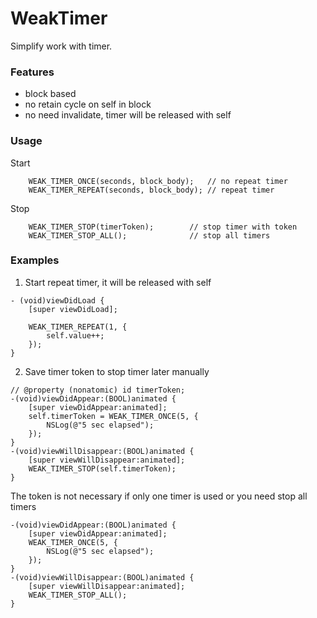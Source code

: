 # WeakTimer

Simplify work with timer.


### Features
- block based
- no retain cycle on self in block
- no need invalidate, timer will be released with self

### Usage
Start
  ```
      WEAK_TIMER_ONCE(seconds, block_body);   // no repeat timer
      WEAK_TIMER_REPEAT(seconds, block_body); // repeat timer
  ```
Stop
  ```
      WEAK_TIMER_STOP(timerToken);        // stop timer with token
      WEAK_TIMER_STOP_ALL();              // stop all timers
  ```

### Examples

1. Start repeat timer, it will be released with self

  ```
  - (void)viewDidLoad {
      [super viewDidLoad];
      
      WEAK_TIMER_REPEAT(1, {
          self.value++;
      });
  }
  ```
  
2. Save timer token to stop timer later manually

  ```
  // @property (nonatomic) id timerToken;
  -(void)viewDidAppear:(BOOL)animated {
      [super viewDidAppear:animated];
      self.timerToken = WEAK_TIMER_ONCE(5, {
          NSLog(@"5 sec elapsed");
      });
  }
  -(void)viewWillDisappear:(BOOL)animated {
      [super viewWillDisappear:animated];
      WEAK_TIMER_STOP(self.timerToken);
  }
  ```
  
  The token is not necessary if only one timer is used or you need stop all timers
  
  ```
  -(void)viewDidAppear:(BOOL)animated {
      [super viewDidAppear:animated];
      WEAK_TIMER_ONCE(5, {
          NSLog(@"5 sec elapsed");
      });
  }
  -(void)viewWillDisappear:(BOOL)animated {
      [super viewWillDisappear:animated];
      WEAK_TIMER_STOP_ALL();
  }
  ```
